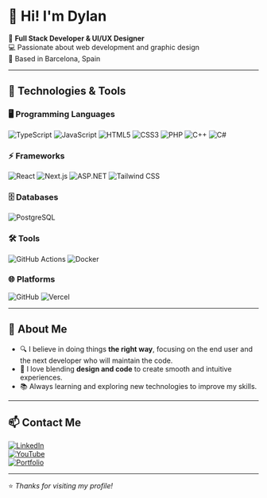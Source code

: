 # 👋 Hi! I'm Dylan  

🚀 **Full Stack Developer & UI/UX Designer**  
💻 Passionate about web development and graphic design  
📍 Based in Barcelona, Spain  

---

## 🚀 Technologies & Tools  

### 🖥️ Programming Languages  
![TypeScript](https://img.shields.io/badge/-TypeScript-000?style=flat&logo=typescript&logoColor=white) ![JavaScript](https://img.shields.io/badge/-JavaScript-000?style=flat&logo=javascript&logoColor=white) ![HTML5](https://img.shields.io/badge/-HTML5-000?style=flat&logo=html5&logoColor=white) ![CSS3](https://img.shields.io/badge/-CSS3-000?style=flat&logo=css3&logoColor=white) ![PHP](https://img.shields.io/badge/-PHP-000?style=flat&logo=php&logoColor=white) ![C++](https://img.shields.io/badge/-C++-000?style=flat&logo=c%2B%2B&logoColor=white) ![C#](https://img.shields.io/badge/-C%23-000?style=flat&logo=csharp&logoColor=white)  

### ⚡ Frameworks  
![React](https://img.shields.io/badge/-React-000?style=flat&logo=react&logoColor=white) ![Next.js](https://img.shields.io/badge/-Next.js-000?style=flat&logo=next.js&logoColor=white) ![ASP.NET](https://img.shields.io/badge/-ASP.NET-000?style=flat&logo=dotnet&logoColor=white) ![Tailwind CSS](https://img.shields.io/badge/-TailwindCSS-000?style=flat&logo=tailwind-css&logoColor=white)  

### 🗄️ Databases  
![PostgreSQL](https://img.shields.io/badge/-PostgreSQL-000?style=flat&logo=postgresql&logoColor=white)  

### 🛠️ Tools  
![GitHub Actions](https://img.shields.io/badge/-GitHub_Actions-000?style=flat&logo=github-actions&logoColor=white) ![Docker](https://img.shields.io/badge/-Docker-000?style=flat&logo=docker&logoColor=white)  

### 🌐 Platforms  
![GitHub](https://img.shields.io/badge/-GitHub-000?style=flat&logo=github&logoColor=white) ![Vercel](https://img.shields.io/badge/-Vercel-000?style=flat&logo=vercel&logoColor=white)  


---

## 📌 About Me  
- 🔍 I believe in doing things **the right way**, focusing on the end user and the next developer who will maintain the code.  
- 🎨 I love blending **design and code** to create smooth and intuitive experiences.  
- 📚 Always learning and exploring new technologies to improve my skills.  

---

## 📫 Contact Me  
[![LinkedIn](https://img.shields.io/badge/LinkedIn-0A66C2?style=for-the-badge&logo=linkedin&logoColor=white)](https://linkedin.com/in/leadvinyls)  
[![YouTube](https://img.shields.io/badge/YouTube-FF0000?style=for-the-badge&logo=youtube&logoColor=white)](https://youtube.com/@leadvinyls)  
[![Portfolio](https://img.shields.io/badge/Portfolio-000000?style=for-the-badge)](https://leadvinyls.dev)  

---

⭐️ _Thanks for visiting my profile!_
